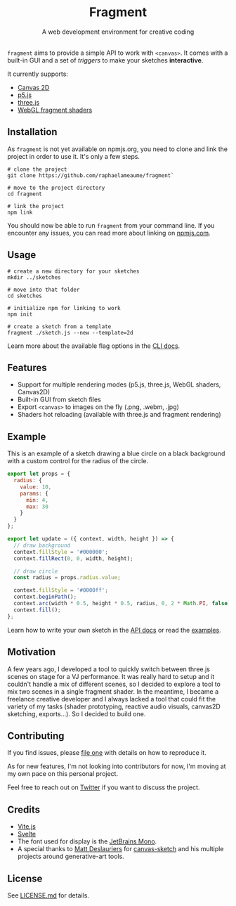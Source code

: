 <h1 align="center">Fragment</h1>
<div align="center">A web development environment for creative coding</div>
<br>

`fragment` aims to provide a simple API to work with `<canvas>`. It comes with a built-in GUI and a set of *triggers* to make your sketches **interactive**.

It currently supports:
- [Canvas 2D](https://developer.mozilla.org/en-US/docs/Web/API/Canvas_API)
- [p5.js](https://github.com/processing/p5.js/)
- [three.js](https://github.com/mrdoob/three.js/)
- [WebGL fragment shaders](https://developer.mozilla.org/en-US/docs/Web/API/WebGLShader)

## Installation

As `fragment` is not yet available on npmjs.org, you need to clone and link the project in order to use it. It's only a few steps.

```
# clone the project
git clone https://github.com/raphaelameaume/fragment`

# move to the project directory
cd fragment

# link the project
npm link
``` 

You should now be able to run `fragment` from your command line. If you encounter any issues, you can read more about linking on [npmjs.com](https://docs.npmjs.com/cli/v8/commands/npm-link).

## Usage

```
# create a new directory for your sketches
mkdir ../sketches

# move into that folder
cd sketches

# initialize npm for linking to work
npm init

# create a sketch from a template
fragment ./sketch.js --new --template=2d
```

Learn more about the available flag options in the [CLI docs](./docs/API.md#cli).

## Features

- Support for multiple rendering modes (p5.js, three.js, WebGL shaders, Canvas2D)
- Built-in GUI from sketch files
- Export `<canvas>` to images on the fly (.png, .webm, .jpg)
- Shaders hot reloading (available with three.js and fragment rendering)

## Example

This is an example of a sketch drawing a blue circle on a black background with a custom control for the radius of the circle.

```js
export let props = {
  radius: {
    value: 10,
    params: {
      min: 4,
      max: 30
    }
  }
};

export let update = ({ context, width, height }) => {
  // draw background
  context.fillStyle = '#000000';
  context.fillRect(0, 0, width, height);

  // draw circle
  const radius = props.radius.value;

  context.fillStyle = '#0000ff';
  context.beginPath();
  context.arc(width * 0.5, height * 0.5, radius, 0, 2 * Math.PI, false);
  context.fill();
};
```

Learn how to write your own sketch in the [API docs](./docs/API.md#sketch) or read the [examples](./examples/).

## Motivation

A few years ago, I developed a tool to quickly switch between three.js scenes on stage for a VJ performance. It was really hard to setup and it couldn't handle a mix of different scenes, so I decided to explore a tool to mix two scenes in a single fragment shader. In the meantime, I became a freelance creative developer and I always lacked a tool that could fit the variety of my tasks (shader prototyping, reactive audio visuals, canvas2D sketching, exports...). 
So I decided to build one.

## Contributing

If you find issues, please [file one](https://github.com/raphaelameaume/fragment/issues) with details on how to reproduce it.

As for new features, I'm not looking into contributors for now, I'm moving at my own pace on this personal project.

Feel free to reach out on [Twitter](https://twitter.com/raphaelameaume) if you want to discuss the project.

## Credits

- [Vite.js](https://vitejs.dev/)
- [Svelte](https://svelte.dev/)
- The font used for display is the [JetBrains Mono](https://www.jetbrains.com/lp/mono/).
- A special thanks to [Matt Deslauriers](https://www.mattdesl.com/) for [canvas-sketch](https://github.com/mattdesl/canvas-sketch) and his multiple projects around generative-art tools.

## License

See [LICENSE.md](./LICENSE.md) for details.
